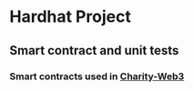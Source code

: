 # Hardhat Project

## Smart contract and unit tests

### Smart contracts used in [Charity-Web3](https://github.com/DanielDimitrov5/Charity-Web3)